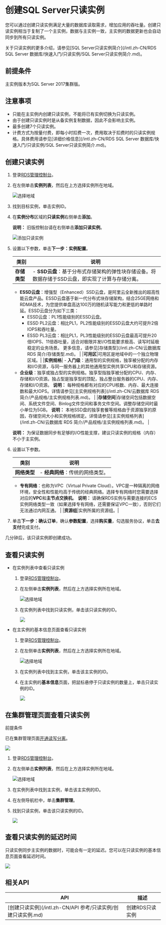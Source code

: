 # 创建SQL Server只读实例

您可以通过创建只读实例满足大量的数据库读取需求，增加应用的吞吐量。创建只读实例相当于复制了一个主实例，数据与主实例一致，主实例的数据更新也会自动同步到所有只读实例。

关于只读实例的更多介绍，请参见[SQL Server只读实例简介](/intl.zh-CN/RDS SQL Server 数据库/快速入门/只读实例/SQL Server只读实例简介.md)。

## 前提条件

主实例版本为SQL Server 2017集群版。

## 注意事项

-   只能在主实例内创建只读实例，不能将已有实例切换为只读实例。
-   由于创建只读实例时是从备实例复制数据，因此不会影响主实例。
-   最多创建7个只读实例。
-   计费方式为按量付费，即每小时扣费一次，费用取决于扣费时的只读实例规格。具体费用请参见[详细价格信息](/intl.zh-CN/RDS SQL Server 数据库/快速入门/只读实例/SQL Server只读实例简介.md)。

## 创建只读实例

1.  登录[RDS管理控制台](https://rds.console.aliyun.com/)。
2.  在左侧单击**实例列表**，然后在上方选择实例所在地域。

    ![选择地域](https://static-aliyun-doc.oss-accelerate.aliyuncs.com/assets/img/zh-CN/3074469951/p36543.png)

3.  找到目标实例，单击实例ID。
4.  在**实例分布**区域的**只读实例**右侧单击**添加**。

    **说明：** 旧版控制台请在右侧单击**添加只读实例**。

    ![添加只读实例](https://static-aliyun-doc.oss-accelerate.aliyuncs.com/assets/img/zh-CN/3576237061/p168763.png)

5.  设置以下参数，单击**下一步：实例配置**。

    |类别|说明|
    |--|--|
    |**存储类型**|    -   **SSD云盘**：基于分布式存储架构的弹性块存储设备。将数据存储于SSD云盘，即实现了计算与存储分离。
    -   **ESSD云盘**：增强型（Enhanced）SSD云盘，是阿里云全新推出的超高性能云盘产品。ESSD云盘基于新一代分布式块存储架构，结合25GE网络和RDMA技术，为您提供单盘高达100万的随机读写能力和更低的单路时延。ESSD云盘分为如下三类：
        -   ESSD云盘：PL1性能级别的ESSD云盘。
        -   ESSD PL2云盘：相比PL1，PL2性能级别的ESSD云盘大约可提升2倍IOPS和吞吐量。
        -   ESSD PL3云盘：相比PL1，PL3性能级别的ESSD云盘最高可提升20倍IOPS、11倍吞吐量，适合对极限并发I/O性能要求极高、读写时延极稳定的业务场景。
更多信息，请参见[存储类型](/intl.zh-CN/云数据库 RDS 简介/存储类型.md)。 |
    |**可用区**|可用区是地域中的一个独立物理区域。|
    |**实例规格**|    -   **入门级**：通用型的实例规格，独享被分配的内存和I/O资源，与同一服务器上的其他通用型实例共享CPU和存储资源。
    -   **企业级**：独享或独占型的实例规格。独享型指独享被分配的CPU、内存、存储和I/O资源。独占型是独享型的顶配，独占整台服务器的CPU、内存、存储和I/O资源。
**说明：** 每种规格都有对应的CPU核数、内存、最大连接数和最大IOPS。详情请参见[主实例规格列表](/intl.zh-CN/云数据库 RDS 简介/产品规格/主实例规格列表.md)。 |
    |**存储空间**|存储空间包括数据空间、系统文件空间、Binlog文件空间和事务文件空间。调整存储空间时最小单位为5GB。 **说明：** 本地SSD盘的独享套餐等规格由于资源独享的原因，存储空间大小和实例规格绑定。详情请参见[主实例规格列表](/intl.zh-CN/云数据库 RDS 简介/产品规格/主实例规格列表.md)。 |

    **说明：** 为保证数据同步有足够的I/O性能支撑，建议只读实例的规格（内存）不小于主实例。

6.  设置以下参数。

    |类别|说明|
    |--|--|
    |**网络类型**|    -   **经典网络**：传统的网络类型。
    -   **专有网络**：也称为VPC（Virtual Private Cloud）。VPC是一种隔离的网络环境，安全性和性能均高于传统的经典网络。选择专有网络时您需要选择对应的**VPC**和**主节点交换机**。
**说明：** 请确保RDS实例与需要连接的ECS实例网络类型一致（如果选择专有网络，还需要保证VPC一致），否则它们无法通过内网互通。 |
    |**资源组**|实例所属的资源组。|

7.  单击**下一步：确认订单**，确认**参数配置**，选择**购买量**，勾选服务协议，单击**去支付**完成支付。

几分钟后，该只读实例即创建成功。

## 查看只读实例

-   在实例列表中查看只读实例
    1.  登录[RDS管理控制台](https://rds.console.aliyun.com/)。
    2.  在左侧单击**实例列表**，然后在上方选择实例所在地域。

        ![选择地域](https://static-aliyun-doc.oss-accelerate.aliyuncs.com/assets/img/zh-CN/3074469951/p36543.png)

    3.  在实例列表中找到只读实例，单击该只读实例的ID。

        ![](https://static-aliyun-doc.oss-accelerate.aliyuncs.com/assets/img/zh-CN/1116037061/p2617.png)

-   在主实例的基本信息页面查看只读实例
    1.  登录[RDS管理控制台](https://rds.console.aliyun.com/)。
    2.  在左侧单击**实例列表**，然后在上方选择实例所在地域。

        ![选择地域](https://static-aliyun-doc.oss-accelerate.aliyuncs.com/assets/img/zh-CN/3074469951/p36543.png)

    3.  在实例列表中找到主实例，单击该主实例的ID。
    4.  在主实例的**基本信息**页面，把鼠标悬停于只读实例的数量上，单击只读实例的ID。

        ![](https://static-aliyun-doc.oss-accelerate.aliyuncs.com/assets/img/zh-CN/1116037061/p9379.png)


## 在集群管理页面查看只读实例

前提条件

已在集群管理页面[开通读写分离]()。

![](https://static-aliyun-doc.oss-accelerate.aliyuncs.com/assets/img/zh-CN/9603729951/p32588.png)

1.  登录[RDS管理控制台](https://rds.console.aliyun.com/)。
2.  在左侧单击**实例列表**，然后在上方选择实例所在地域。

    ![选择地域](https://static-aliyun-doc.oss-accelerate.aliyuncs.com/assets/img/zh-CN/3074469951/p36543.png)

3.  在实例列表中找到主实例，单击该主实例的ID。
4.  在左侧导航栏中，单击**集群管理**。
5.  找到只读实例，单击该只读实例的ID。

    ![](https://static-aliyun-doc.oss-accelerate.aliyuncs.com/assets/img/zh-CN/8603729951/p32587.png)


## 查看只读实例的延迟时间

只读实例同步主实例的数据时，可能会有一定的延迟。您可以在只读实例的基本信息页面查看延迟时间。

![](https://static-aliyun-doc.oss-accelerate.aliyuncs.com/assets/img/zh-CN/3413729951/p2636.png)

## 相关API

|API|描述|
|---|--|
|[创建只读实例](/intl.zh-CN/API 参考/只读实例/创建只读实例.md)|创建RDS只读实例|


